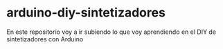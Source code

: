 # arduino-diy-sintetizadores
En este repositorio voy a ir subiendo lo que voy aprendiendo en el DIY de sintetizadores con Arduino
